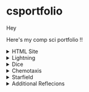 # csportfolio

Hey

Here's my comp sci portfolio !!

<details><summary>HTML Site</summary>
SITE LINK:
  
  https://gertonsonc.github.io/testWeb/dogPage/index
  <details><summary>Reflection</summary>
  im gonna say the n word.
  </details>
</details>



<details><summary>Lightning</summary>
PROJECT LINK:

  https://gertonsonc.github.io/lightning2/
  
  <details><summary>Reflection</summary>
  im gonna say the n word.
  </details>
</details>


<details><summary>Dice</summary>
PROJECT LINK: 

  https://gertonsonc.github.io/dice/
  
  <details><summary>Reflection</summary>
  im gonna say the n word.
  </details>
</details>


<details><summary>Chemotaxis</summary>
PROJECT LINK: 
  
https://gertonsonc.github.io/chemotaxis4/ **DOES NOT WORK ONLINE**

<details><summary>Reflection</summary>
  im gonna say the n word.
  </details>
</details>


<details><summary>Starfield</summary>
PROJECT LINK: 

https://gertonsonc.github.io/starfield5/

<details><summary>Reflection</summary>
  im gonna say the n word.
  </details>
</details>


<details><summary>Additional Reflecions</summary>

This is some of the hardest code I've written this year. This is from **Chemotaxis**

```
  void draw()   
{ 
  if (startT==false){
    background(128);
    text("Click to start",216,377);
  }
  if (startT==true)
  {
    int passedTime = millis() - sec;
    int col1 = (int)Math.floor(Math.random()*106+150);
    int col2 = (int)Math.floor(Math.random()*106+150);
    int col3 = (int)Math.floor(Math.random()*106+150);
    del = 10;
    background(0);
    background(128);
    noLoop();
    for (int i=0; i<=14; i++)
    {
      org.show(ox[i], oy[i], col1, col2, col3);
    }
    org.move();
    for (int i=0; i<=14; i++)
    {
      if (ox[i]==mouseX && oy[i]==mouseY) {
        textSize(60);
        text("YOU LOSE!", 249, 377);
        endL=true;
      }
    }
    textSize(40);
    fill(255);
    text(time,100,100);
    text(pCount, 700, 50);
    rect(700,75,25,100);
    fill(128);
    rect(700,75,25,100-pCount);
    fill(col1, col2, col3);
    if (mouseButton==LEFT && pCount>0) {
      pCount--;
      del = 70;
    }
    if (passedTime > total){
      time--;
      sec=millis();
    }
    if (time==0){
      endW=true;
      text("YOU WIN!",265,379);
    }
    if (endL==false && endW==false) {
      delay(del);
      loop();
    }
  }
}
```
</details>
